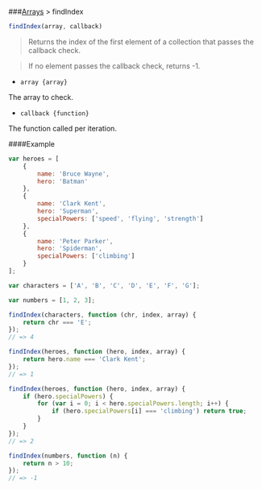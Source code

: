 ###[Arrays](../) > findIndex

```js
findIndex(array, callback)
```

>Returns the index of the first element of a collection that passes the callback check.

>If no element passes the callback check, returns -1.

- <code>array {array}</code>

The array to check.

- <code>callback {function}</code>

The function called per iteration.

####Example
```js
var heroes = [
    {
        name: 'Bruce Wayne',
        hero: 'Batman'
    },
    {
        name: 'Clark Kent',
        hero: 'Superman',
        specialPowers: ['speed', 'flying', 'strength']
    },
    {
        name: 'Peter Parker',
        hero: 'Spiderman',
        specialPowers: ['climbing']
    }
];

var characters = ['A', 'B', 'C', 'D', 'E', 'F', 'G'];

var numbers = [1, 2, 3];

findIndex(characters, function (chr, index, array) {
    return chr === 'E';
});
// => 4

findIndex(heroes, function (hero, index, array) {
    return hero.name === 'Clark Kent';
});
// => 1

findIndex(heroes, function (hero, index, array) {
    if (hero.specialPowers) {
        for (var i = 0; i < hero.specialPowers.length; i++) {
            if (hero.specialPowers[i] === 'climbing') return true;
        }
    }
});
// => 2

findIndex(numbers, function (n) {
    return n > 10;
});
// => -1
```